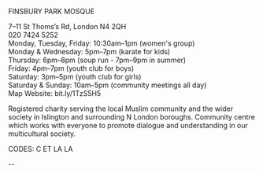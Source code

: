 FINSBURY PARK MOSQUE

7–11 St Thoms’s Rd, London N4 2QH  
020 7424 5252  
Monday, Tuesday, Friday: 10:30am–1pm (women's group)  
Monday & Wednesday: 5pm–7pm (karate for kids)  
Thursday: 6pm–8pm (soup run - 7pm–9pm in summer)  
Friday: 4pm–7pm (youth club for boys)  
Saturday: 3pm–5pm (youth club for girls)  
Saturday & Sunday: 10am–5pm (community meetings all day)  
Map   Website: bit.ly/1TzS5H5  

Registered charity serving the local Muslim community and the wider society in Islington and surrounding N London boroughs. Community centre which works with everyone to promote dialogue and understanding in our multicultural society.

CODES: C ET LA LA

--
